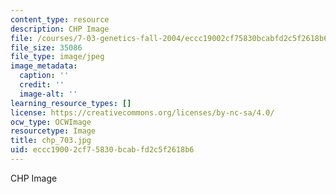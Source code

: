 ```yaml
---
content_type: resource
description: CHP Image
file: /courses/7-03-genetics-fall-2004/eccc19002cf75830bcabfd2c5f2618b6_chp_703.jpg
file_size: 35086
file_type: image/jpeg
image_metadata:
  caption: ''
  credit: ''
  image-alt: ''
learning_resource_types: []
license: https://creativecommons.org/licenses/by-nc-sa/4.0/
ocw_type: OCWImage
resourcetype: Image
title: chp_703.jpg
uid: eccc1900-2cf7-5830-bcab-fd2c5f2618b6
---
```

CHP Image